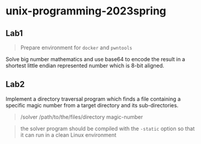 # unix-programming-2023spring
## Lab1
> Prepare environment for `docker` and `pwntools`

Solve big number mathematics and use base64 to encode the result in a shortest little endian represented number which is 8-bit aligned.

## Lab2
Implement a directory traversal program which finds a file containing a specific magic number from a target directory and its sub-directories.
> /solver /path/to/the/files/directory magic-number

> the solver program should be compiled with the `-static` option so that it can run in a clean Linux environment
